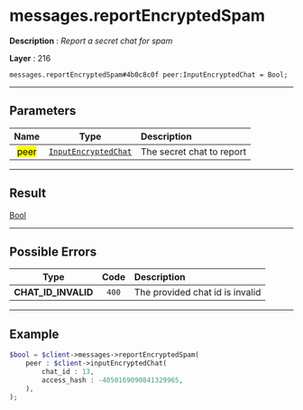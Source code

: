 # messages.reportEncryptedSpam

**Description** : *Report a secret chat for spam*

**Layer** : 216

```tl
messages.reportEncryptedSpam#4b0c8c0f peer:InputEncryptedChat = Bool;
```

---

## Parameters

| Name | Type | Description |
| :---: | :---: | :--- |
| <mark>peer</mark> | [`InputEncryptedChat`](type/InputEncryptedChat) | The secret chat to report |

---

## Result

[Bool](type/Bool)

---

## Possible Errors

| Type | Code | Description |
| :---: | :---: | :--- |
| **CHAT_ID_INVALID** | `400` | The provided chat id is invalid |

---

## Example

```php
$bool = $client->messages->reportEncryptedSpam(
	peer : $client->inputEncryptedChat(
		chat_id : 13,
		access_hash : -4050169090841329965,
	),
);
```